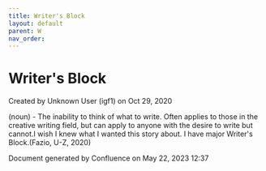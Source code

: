 ```yaml
---
title: Writer's Block
layout: default
parent: W
nav_order:
---
```


# Writer's Block

Created by  Unknown User (igf1) on Oct 29, 2020

(noun) - The inability to think of what to write. Often applies to those in the creative writing field, but can apply to anyone with the desire to write but cannot.I wish I knew what I wanted this story about. I have major Writer's Block.(Fazio, U-Z, 2020) 

Document generated by Confluence on May 22, 2023 12:37


